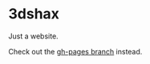 # 3dshax
Just a website.

Check out the [gh-pages branch](//github.com/RePod/3dshax/tree/gh-pages) instead.
